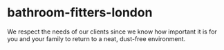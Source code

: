 # bathroom-fitters-london
We respect the needs of our clients since we know how important it is for you and your family to return to a neat, dust-free environment.
